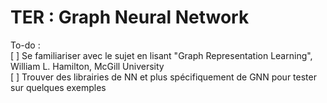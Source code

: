# TER : Graph Neural Network

To-do :  
[ ] Se familiariser avec le sujet en lisant "Graph Representation Learning", William L. Hamilton, McGill University  
[ ] Trouver des librairies de NN et plus spécifiquement de GNN pour tester sur quelques exemples
